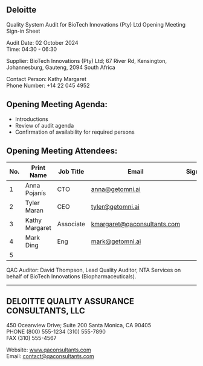 ## Deloitte

Quality System Audit for BioTech Innovations (Pty) Ltd Opening Meeting Sign-in Sheet

Audit Date: 02 October 2024  
Time: 04:30 - 06:30  

Supplier: BioTech Innovations (Pty) Ltd; 67 River Rd, Kensington, Johannesburg, Gauteng, 2094 South Africa  

Contact Person: Kathy Margaret  
Phone Number: +14 22 045 4952  

## Opening Meeting Agenda:

- Introductions
- Review of audit agenda
- Confirmation of availability for required persons

## Opening Meeting Attendees:

| No. | Print Name     | Job Title | Email               | Signature   |
|-----|----------------|-----------|---------------------|-------------|
| 1   | Anna Pojanís   | CTO       | anna@getomni.ai     |             |
| 2   | Tyler Maran    | CEO       | tyler@getomni.ai    |             |
| 3   | Kathy Margaret  | Associate | kmargaret@qaconsultants.com |             |
| 4   | Mark Ding      | Eng       | mark@getomni.ai     |             |
| 5   |                |           |                     |             |

QAC Auditor: David Thompson, Lead Quality Auditor, NTA Services on behalf of BioTech Innovations (Biopharmaceuticals).

---

## DELOITTE QUALITY ASSURANCE CONSULTANTS, LLC

450 Oceanview Drive; Suite 200 Santa Monica, CA 90405  
PHONE (800) 555-1234 (310) 555-7890  
FAX (310) 555-4567  

Website: www.qaconsultants.com  
Email: contact@qaconsultants.com